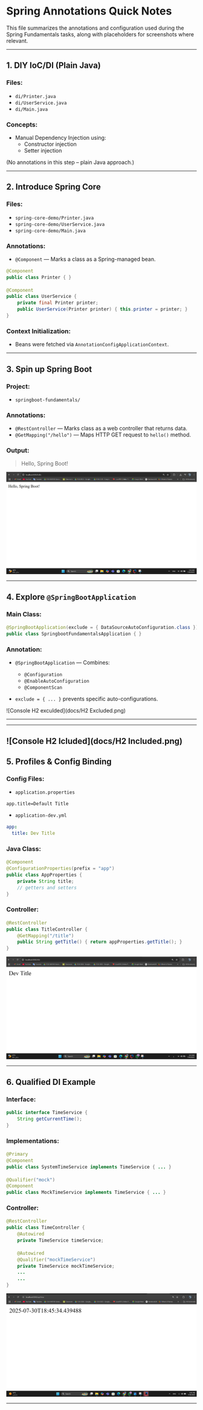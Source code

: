 # Spring Annotations Quick Notes

This file summarizes the annotations and configuration used during the Spring Fundamentals tasks, along with placeholders for screenshots where relevant.

---

## 1. DIY IoC/DI (Plain Java)

### Files:

- `di/Printer.java`
- `di/UserService.java`
- `di/Main.java`

### Concepts:

- Manual Dependency Injection using:
  - Constructor injection
  - Setter injection

(No annotations in this step – plain Java approach.)

---

## 2. Introduce Spring Core

### Files:

- `spring-core-demo/Printer.java`
- `spring-core-demo/UserService.java`
- `spring-core-demo/Main.java`

### Annotations:

- `@Component` — Marks a class as a Spring-managed bean.

```java
@Component
public class Printer { }

@Component
public class UserService {
    private final Printer printer;
    public UserService(Printer printer) { this.printer = printer; }
}
```

### Context Initialization:

- Beans were fetched via `AnnotationConfigApplicationContext`.

---

## 3. Spin up Spring Boot

### Project:

- `springboot-fundamentals/`

### Annotations:

- `@RestController` — Marks class as a web controller that returns data.
- `@GetMapping("/hello")` — Maps HTTP GET request to `hello()` method.

### Output:

> Hello, Spring Boot!

![Hello controller output](docs/GreetingsEndpoint.png)


---

## 4. Explore `@SpringBootApplication`

### Main Class:

```java
@SpringBootApplication(exclude = { DataSourceAutoConfiguration.class })
public class SpringbootFundamentalsApplication { }
```

### Annotation:

- `@SpringBootApplication` — Combines:

  - `@Configuration`
  - `@EnableAutoConfiguration`
  - `@ComponentScan`

- `exclude = { ... }` prevents specific auto-configurations.

![Console H2 exculded](docs/H2 Excluded.png)

---

---
![Console H2 Icluded](docs/H2 Included.png)
---

## 5. Profiles & Config Binding

### Config Files:

- `application.properties`

```properties
app.title=Default Title
```

- `application-dev.yml`

```yaml
app:
  title: Dev Title
```

### Java Class:

```java
@Component
@ConfigurationProperties(prefix = "app")
public class AppProperties {
    private String title;
    // getters and setters
}
```

### Controller:

```java
@RestController
public class TitleController {
    @GetMapping("/title")
    public String getTitle() { return appProperties.getTitle(); }
}
```

![Title Showing](docs/TitleEndpoint.png)

---

## 6. Qualified DI Example

### Interface:

```java
public interface TimeService {
    String getCurrentTime();
}
```

### Implementations:

```java
@Primary
@Component
public class SystemTimeService implements TimeService { ... }

@Qualifier("mock")
@Component
public class MockTimeService implements TimeService { ... }
```

### Controller:

```java
@RestController
public class TimeController {
    @Autowired
    private TimeService timeService;

    @Autowired
    @Qualifier("mockTimeService")
    private TimeService mockTimeService;
    ...
    ...
}
```

![Time Showing](docs/TimeEndpoint.png)

---


